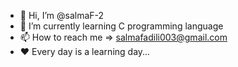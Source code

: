- 👋 Hi, I’m @salmaF-2
- 🌱 I’m currently learning C programming language
- 📫 How to reach me => salmafadili003@gmail.com
- ❤ Every day is a learning day...

<!---
salmaF-2/salmaF-2 is a ✨ special ✨ repository because its `README.md` (this file) appears on your GitHub profile.
You can click the Preview link to take a look at your changes.
--->
